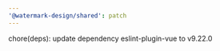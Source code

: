 ```yaml
---
'@watermark-design/shared': patch
---
```


chore(deps): update dependency eslint-plugin-vue to v9.22.0
